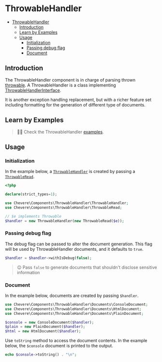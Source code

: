 # ThrowableHandler

- [ThrowableHandler](#throwablehandler)
  - [Introduction](#introduction)
  - [Learn by Examples](#learn-by-examples)
  - [Usage](#usage)
    - [Initialization](#initialization)
    - [Passing debug flag](#passing-debug-flag)
    - [Document](#document)

## Introduction

The ThrowableHandler component is in charge of parsing thrown [throwable](https://www.php.net/manual/en/class.throwable.php). A ThrowableHandler is a class implementing [ThrowableHandlerInterface](Chevere\Interfaces\ThrowableHandler\ThrowableHandlerInterface).

It is another exception handling replacement, but with a richer feature set including formatting for the generation of different type of documents.

## Learn by Examples

> 🧔🏾 Check the ThrowableHandler [examples](https://github.com/chevere/examples/tree/master/01.ThrowableHandler).

## Usage

### Initialization

In the example below, a [`ThrowableHandler`]() is created by passing a [`ThrowableRead`]().

```php
<?php

declare(strict_types=1);

use Chevere\Components\ThrowableHandler\ThrowableHandler;
use Chevere\Components\ThrowableHandler\ThrowableRead;

// $e implements Throwable
$handler = new ThrowableHandler(new ThrowableRead($e));
```

### Passing debug flag

The debug flag can be passed to alter the document generation. This flag will be used by ThrowableHandler documents, and it defaults to `true`.

```php
$handler = $handler->withIsDebug(false);
```

> 😉 Pass `false` to generate documents that shouldn't disclose sensitive information

### Document

In the example below, documents are created by passing `$handler`.

```php
use Chevere\Components\ThrowableHandler\Documents\ConsoleDocument;
use Chevere\Components\ThrowableHandler\Documents\HtmlDocument;
use Chevere\Components\ThrowableHandler\Documents\PlainDocument;

$console = new ConsoleDocument($handler);
$plain = new PlainDocument($handler);
$html = new HtmlDocument($handler);
```

Use `toString` method to access the document contents. In the example below, the `$console` document is printed to the output.

```php
echo $console->toString() . "\n";
```

